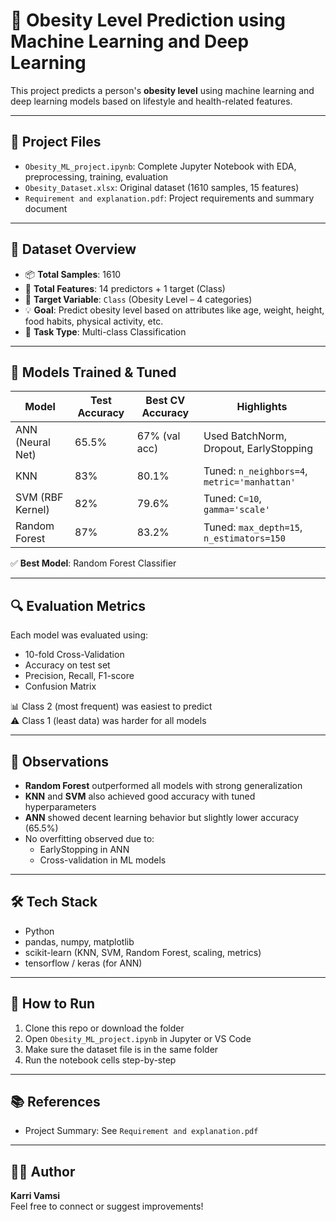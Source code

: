 # 🧠 Obesity Level Prediction using Machine Learning and Deep Learning

This project predicts a person's **obesity level** using machine learning and deep learning models based on lifestyle and health-related features.

---

## 📂 Project Files

- `Obesity_ML_project.ipynb`: Complete Jupyter Notebook with EDA, preprocessing, training, evaluation
- `Obesity_Dataset.xlsx`: Original dataset (1610 samples, 15 features)
- `Requirement and explanation.pdf`: Project requirements and summary document

---

## 📌 Dataset Overview

- 📦 **Total Samples**: 1610
- 🔢 **Total Features**: 14 predictors + 1 target (Class)
- 🎯 **Target Variable**: `Class` (Obesity Level – 4 categories)
- 💡 **Goal**: Predict obesity level based on attributes like age, weight, height, food habits,     physical activity, etc.
- 🧪 **Task Type**: Multi-class Classification

---

## 🚀 Models Trained & Tuned

| Model               | Test Accuracy | Best CV Accuracy | Highlights                                    |
|--------------------|---------------|------------------|------------------------------------------------|
| ANN (Neural Net)   | 65.5%         | 67% (val acc)    | Used BatchNorm, Dropout, EarlyStopping         |
| KNN                | 83%           | 80.1%            | Tuned: `n_neighbors=4`, `metric='manhattan'`   |
| SVM (RBF Kernel)   | 82%           | 79.6%            | Tuned: `C=10`, `gamma='scale'`                 |
| Random Forest      | 87%           | 83.2%            | Tuned: `max_depth=15`, `n_estimators=150`      |

✅ **Best Model**: Random Forest Classifier

---

## 🔍 Evaluation Metrics

Each model was evaluated using:
- 10-fold Cross-Validation
- Accuracy on test set
- Precision, Recall, F1-score
- Confusion Matrix

📊 Class 2 (most frequent) was easiest to predict  
⚠️ Class 1 (least data) was harder for all models

---

## 🧠 Observations

- **Random Forest** outperformed all models with strong generalization
- **KNN** and **SVM** also achieved good accuracy with tuned hyperparameters
- **ANN** showed decent learning behavior but slightly lower accuracy (65.5%)
- No overfitting observed due to:
  - EarlyStopping in ANN
  - Cross-validation in ML models

---

## 🛠️ Tech Stack

- Python
- pandas, numpy, matplotlib
- scikit-learn (KNN, SVM, Random Forest, scaling, metrics)
- tensorflow / keras (for ANN)

---

## 🧪 How to Run

1. Clone this repo or download the folder  
2. Open `Obesity_ML_project.ipynb` in Jupyter or VS Code  
3. Make sure the dataset file is in the same folder  
4. Run the notebook cells step-by-step

---

## 📚 References
  
- Project Summary: See `Requirement and explanation.pdf`

---

## 👨‍💻 Author

**Karri Vamsi**  
Feel free to connect or suggest improvements!

